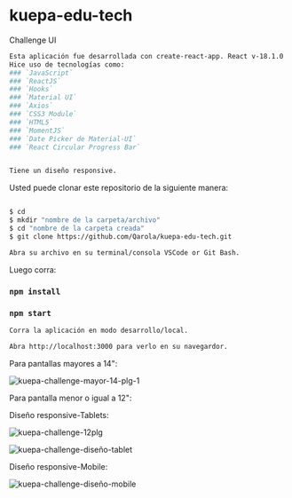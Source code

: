 # kuepa-edu-tech
Challenge UI

```sh
Esta aplicación fue desarrollada con create-react-app. React v-18.1.0
Hice uso de tecnologías como:
### `JavaScript`
### `ReactJS`
### `Hooks`
### `Material UI`
### `Axios`
### `CSS3 Module`
### `HTML5`
### `MomentJS`
### `Date Picker de Material-UI`
### `React Circular Progress Bar`


Tiene un diseño responsive.

```

Usted puede clonar este repositorio de la siguiente manera:

```sh

$ cd
$ mkdir "nombre de la carpeta/archivo"
$ cd "nombre de la carpeta creada"
$ git clone https://github.com/Qarola/kuepa-edu-tech.git

Abra su archivo en su terminal/consola VSCode or Git Bash.

```
Luego corra:

### `npm install`
### `npm start`

```sh
Corra la aplicación en modo desarrollo/local.

Abra http://localhost:3000 para verlo en su navegardor. 

```

Para pantallas mayores a 14":

![kuepa-challenge-mayor-14-plg-1](https://user-images.githubusercontent.com/67078790/167770482-26a4c958-88a4-4ca2-ba44-2741ecae5238.png)

Para pantalla menor o igual a 12":


Diseño responsive-Tablets:

![kuepa-challenge-12plg](https://user-images.githubusercontent.com/67078790/167772091-831e974a-39ce-478b-abca-6cecf20a51e6.png)


![kuepa-challenge-diseño-tablet](https://user-images.githubusercontent.com/67078790/167770610-0e4f76ef-5d90-4438-9cf1-9801490e005a.png)

Diseño responsive-Mobile:

![kuepa-challenge-diseño-mobile](https://user-images.githubusercontent.com/67078790/167770654-9eec7282-4448-4b55-a732-42219747ac37.png)




